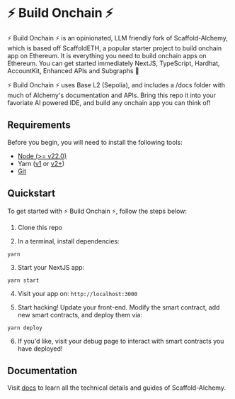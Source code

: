 # ⚡ Build Onchain ⚡

 ⚡ Build Onchain ⚡ is an opinionated, LLM friendly fork of Scaffold-Alchemy, which is based off ScaffoldETH, a popular starter project to build onchain app on Ethereum. It is everything you need to build onchain apps on Ethereum. You can get started immediately NextJS, TypeScript, Hardhat, AccountKit, Enhanced APIs and Subgraphs 🤩 
 
 ⚡ Build Onchain ⚡ uses Base L2 (Sepolia), and includes a /docs folder with much of Alchemy's documentation and APIs. Bring this repo it into your favoriate AI powered IDE, and build any onchain app you can think of!

## Requirements

Before you begin, you will need to install the following tools:

- [Node (>= v22.0)](https://nodejs.org/en/download/)
- Yarn ([v1](https://classic.yarnpkg.com/en/docs/install/) or [v2+](https://yarnpkg.com/getting-started/install))
- [Git](https://git-scm.com/downloads)

## Quickstart

To get started with ⚡ Build Onchain ⚡, follow the steps below:

1. Clone this repo


2. In a terminal, install dependencies:

```
yarn
```

3. Start your NextJS app:

```
yarn start
```

4. Visit your app on: `http://localhost:3000`

5. Start hacking! Update your front-end. Modify the smart contract, add new smart contracts, and deploy them via: 

```
yarn deploy
```

6. If you'd like, visit your debug page to interact with smart contracts you have deployed! 

## Documentation

Visit [docs](https://docs.alchemy.com/docs/scaffold-alchemy) to learn all the technical details and guides of Scaffold-Alchemy. 
